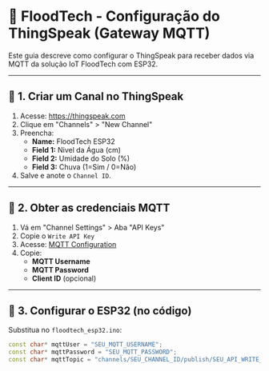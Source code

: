 # 🌊 FloodTech - Configuração do ThingSpeak (Gateway MQTT)

Este guia descreve como configurar o ThingSpeak para receber dados via MQTT da solução IoT FloodTech com ESP32.

---

## 🔧 1. Criar um Canal no ThingSpeak

1. Acesse: https://thingspeak.com
2. Clique em "Channels" > "New Channel"
3. Preencha:
   - **Name:** FloodTech ESP32
   - **Field 1:** Nivel da Água (cm)
   - **Field 2:** Umidade do Solo (%)
   - **Field 3:** Chuva (1=Sim / 0=Não)
4. Salve e anote o `Channel ID`.

---

## 🔐 2. Obter as credenciais MQTT

1. Vá em "Channel Settings" > Aba "API Keys"
2. Copie o `Write API Key`
3. Acesse: [MQTT Configuration](https://thingspeak.com/account)
4. Copie:
   - **MQTT Username**
   - **MQTT Password**
   - **Client ID** (opcional)

---

## 📡 3. Configurar o ESP32 (no código)

Substitua no `floodtech_esp32.ino`:

```cpp
const char* mqttUser = "SEU_MQTT_USERNAME";
const char* mqttPassword = "SEU_MQTT_PASSWORD";
const char* mqttTopic = "channels/SEU_CHANNEL_ID/publish/SEU_API_WRITE_KEY";
